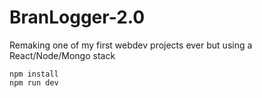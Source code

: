 # BranLogger-2.0
Remaking one of my first webdev projects ever but using a React/Node/Mongo stack
```
npm install 
npm run dev
```

